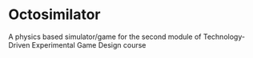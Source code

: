 # Octosimilator
A physics based simulator/game for the second module of Technology-Driven Experimental Game Design course
